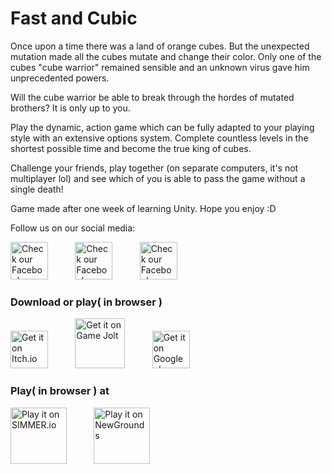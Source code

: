 # Fast and Cubic

Once upon a time there was a land of orange cubes. But the unexpected mutation made all the cubes mutate and change their color. Only one of the cubes "cube warrior" remained sensible and an unknown virus gave him unprecedented powers.

Will the cube warrior be able to break through the hordes of mutated brothers? It is only up to you.

Play the dynamic, action game which can be fully adapted to your playing style with an extensive options system. Complete countless levels in the shortest possible time and become the true king of cubes.

Challenge your friends, play together (on separate computers, it's not multiplayer lol) and see which of you is able to pass the game without a single death!

Game made after one week of learning Unity. Hope you enjoy :D

Follow us on our social media:  

[<img src="https://www.facebook.com/images/fb_icon_325x325.png"
alt="Check our Facebook"
height="60">](https://www.facebook.com/Boban-Games-Studio-118182073315245/) &nbsp; &nbsp; &nbsp; &nbsp; &nbsp; 
[<img src="https://3.bp.blogspot.com/-NxouMmz2bOY/T8_ac97cesI/AAAAAAAAGg0/e3vY1_bdnbE/s320/Twitter+logo+2012.png"
alt="Check our Facebook"
height="60">](https://twitter.com/BobanGamesStudi) &nbsp; &nbsp; &nbsp; &nbsp; &nbsp; 
[<img src="https://i.pinimg.com/originals/76/00/8b/76008bb9685d410d47fe1fa01dc54f15.jpg"
alt="Check our Facebook"
height="60">](https://www.instagram.com/bobangamesstudio/)

### Download or play( in browser )

[<img src="https://static.itch.io/images/badge.svg"
alt="Get it on Itch.io"
height="60">](https://boban-games-studio.itch.io/fast-and-cubic) &nbsp; &nbsp; &nbsp; &nbsp; &nbsp; 
[<img src="https://media-exp1.licdn.com/dms/image/C4D0BAQGjRt6NufFSHw/company-logo_200_200/0?e=2159024400&v=beta&t=Z1w2AA9qlFv-306xDjemCtAE-Abwez-XtRKu5owVYrw"
alt="Get it on Game Jolt"
height="80">](https://gamejolt.com/games/Fast_and_Cubic/521280) &nbsp; &nbsp; &nbsp; &nbsp; &nbsp; 
[<img src="https://upload.wikimedia.org/wikipedia/commons/thumb/7/78/Google_Play_Store_badge_EN.svg/1280px-Google_Play_Store_badge_EN.svg.png"
alt="Get it on Google play store"
height="60">](https://play.google.com/store/apps/details?id=com.BobanGamesStudio.FastAndCubic) &nbsp; &nbsp; &nbsp; &nbsp; &nbsp; 


### Play( in browser ) at

[<img src="https://assetstorev1-prd-cdn.unity3d.com/key-image/d4db4e99-cbb9-4ce9-b2fa-fb965c68b0f3.png"
alt="Play it on SIMMER.io"
height="90">](https://simmer.io/@BobanGamesStudi/fast-and-cubic) &nbsp; &nbsp; &nbsp; &nbsp; &nbsp; 
[<img src="https://vignette.wikia.nocookie.net/logopedia/images/e/e5/Newgrounds_Tankman_logo.svg/revision/latest/scale-to-width-down/340?cb=20200531073710"
alt="Play it on NewGrounds"
height="90">](https://www.newgrounds.com/portal/view/761335)
